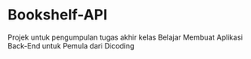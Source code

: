 <h1>Bookshelf-API</h1>

Projek untuk pengumpulan tugas akhir kelas Belajar Membuat Aplikasi Back-End untuk Pemula dari Dicoding

